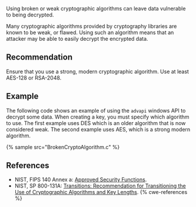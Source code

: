 Using broken or weak cryptographic algorithms can leave data vulnerable to being decrypted.

Many cryptographic algorithms provided by cryptography libraries are known to be weak, or flawed. Using such an algorithm means that an attacker may be able to easily decrypt the encrypted data.


## Recommendation
Ensure that you use a strong, modern cryptographic algorithm. Use at least AES-128 or RSA-2048.


## Example
The following code shows an example of using the `advapi` windows API to decrypt some data. When creating a key, you must specify which algorithm to use. The first example uses DES which is an older algorithm that is now considered weak. The second example uses AES, which is a strong modern algorithm.

{% sample src="BrokenCryptoAlgorithm.c" %}

## References
* NIST, FIPS 140 Annex a: [ Approved Security Functions](http://csrc.nist.gov/publications/fips/fips140-2/fips1402annexa.pdf).
* NIST, SP 800-131A: [ Transitions: Recommendation for Transitioning the Use of Cryptographic Algorithms and Key Lengths](http://nvlpubs.nist.gov/nistpubs/SpecialPublications/NIST.SP.800-131Ar1.pdf).
{% cwe-references %}
